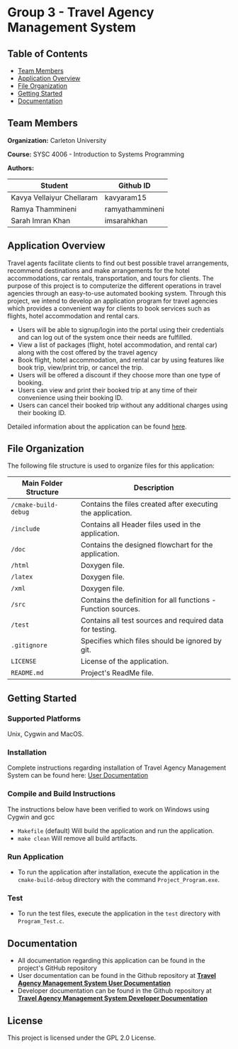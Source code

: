 # Group 3 - Travel Agency Management System


## Table of Contents
* [Team Members](#team-members)
* [Application Overview](#application-overview)
* [File Organization](#file-organization)
* [Getting Started](#getting-started)
* [Documentation](#documentation)

## Team Members
**Organization:** Carleton University

**Course:** SYSC 4006 - Introduction to Systems Programming

**Authors:**

| Student  | Github ID |
| ------------- | ------------- |
| Kavya Vellaiyur Chellaram | kavyaram15  |
| Ramya Thammineni  | ramyathammineni  |
| Sarah Imran Khan  |  imsarahkhan  |

## Application Overview

Travel agents facilitate clients to find out best possible travel arrangements, recommend destinations and make arrangements for the hotel accommodations, car rentals, transportation, and tours for clients. The purpose of this project is to computerize the different operations in travel agencies through an easy-to-use automated booking system. 
Through this project, we intend to develop an application program for travel agencies which provides a convenient way for clients to book services such as flights, hotel accommodation and rental cars. 

* Users will be able to signup/login into the portal using their credentials and can log out of the system once their needs are fulfilled.
* View a list of packages (flight, hotel accommodation, and rental car) along with the cost offered by the travel agency
* Book flight, hotel accommodation, and rental car by using features like book trip, view/print trip, or cancel the trip.
* Users will be offered a discount if they choose more than one type of booking. 
* Users can view and print their booked trip at any time of their convenience using their booking ID.
* Users can cancel their booked trip without any additional charges using their booking ID.

Detailed information about the application can be found [here](https://github.com/imsarahkhan/Group_3_Travel-Agency-Management-System/wiki).

## File Organization

The following file structure is used to organize files for this application:

| Main Folder Structure |                        Description                             |
|-----------------------|----------------------------------------------------------------|                 
| `/cmake-build-debug`  | Contains the files created after executing the application.    |
| `/include`            | Contains all Header files used in the application.             |
| `/doc`                | Contains the designed flowchart for the application.           |
| `/html`               | Doxygen file.                                                  |
| `/latex`              | Doxygen file.                                                  |
| `/xml`                | Doxygen file.                                                  |
| `/src`                | Contains the definition for all functions -  Function sources. |
| `/test`               | Contains all test sources and required data for testing.       |
| `.gitignore`          | Specifies which files should be ignored by git.                |
| `LICENSE`             | License of the application.                                    |
| `README.md`           | Project's ReadMe file.                                         |

## Getting Started

### Supported Platforms
Unix, Cygwin and MacOS.

### Installation

Complete instructions regarding installation of Travel Agency Management System can be found here: [User Documentation](https://github.com/imsarahkhan/Group_3_Travel-Agency-Management-System/wiki/User-Documentation)

### Compile and Build Instructions
The instructions below have been verified to work on Windows using Cygwin and gcc

* `Makefile` (default) Will build the application and run the application.
* `make clean` Will remove all build artifacts.

### Run Application

* To run the application after installation, execute the application in the `cmake-build-debug` directory with  the command `Project_Program.exe`.

### Test

* To run the test files, execute the application in the `test` directory with `Program_Test.c`.

## Documentation

* All documentation regarding this application can be found in the project's GitHub repository
* User documentation can be found in the Github repository at [**Travel Agency Management System User Documentation**](https://github.com/imsarahkhan/Group_3_Travel-Agency-Management-System/wiki/User-Documentation)
* Developer documentation can be found in the Github repository at [**Travel Agency Management System Developer Documentation**](https://github.com/imsarahkhan/Group_3_Travel-Agency-Management-System/wiki/Developer-Documentation)

## License 
This project is licensed under the GPL 2.0 License. 
